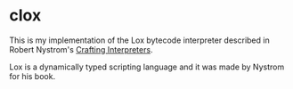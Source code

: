 # clox
This is my implementation of the Lox bytecode interpreter described in Robert
Nystrom's [Crafting Interpreters](https://craftinginterpreters.com/).

Lox is a dynamically typed scripting language and it was made by Nystrom for
his book.
